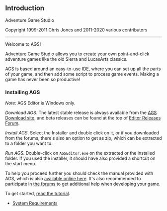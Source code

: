 ## Introduction

Adventure Game Studio

Copyright 1999-2011 Chris Jones and 2011-2020 various contributors

---

Welcome to AGS!

Adventure Game Studio allows you to create your own point-and-click
adventure games like the old Sierra and LucasArts classics.

AGS is based around an easy-to-use IDE, where you can set up all the
parts of your game, and then add some script to process game events.
Making a game has never been so productive!

### Installing AGS

*Note:* AGS Editor is Windows only. 

*Download AGS*. The latest stable release is always available from the [AGS Download site](https://www.adventuregamestudio.co.uk/site/ags/), and beta releases can be found at the top of [Editor Releases Forum](https://www.adventuregamestudio.co.uk/forums/index.php?board=28.0).

*Install AGS*. Select the Installer and double click on it, or if you downloaded from the forums, there's also an option to get as zip, which can be extracted to a folder you want to.

*Run AGS*. Double-click on `AGSEditor.exe` on the extracted or the installed folder.  If you used the installer, it should have also provided a shortcut on the start menu.

To help you proceed further you should check the manual provided with AGS, which is also [available online here](https://github.com/adventuregamestudio/ags-manual). It's also recommended to participate in [the forums](https://www.adventuregamestudio.co.uk/forums/)  to get additional help when developing your game.

To get started, [read the tutorial](StartingOff).

- [System Requirements](SystemRequirements)

